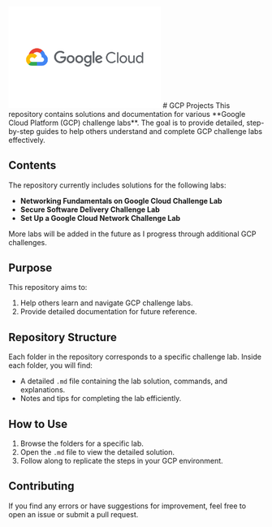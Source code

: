 

<img src="images/Google_Cloud_Platform-Logo.wine.png" alt="Google Cloud Logo" width="300"/>
# GCP Projects
This repository contains solutions and documentation for various **Google Cloud Platform (GCP) challenge labs**. The goal is to provide detailed, step-by-step guides to help others understand and complete GCP challenge labs effectively.

## Contents

The repository currently includes solutions for the following labs:
- **Networking Fundamentals on Google Cloud Challenge Lab**
- **Secure Software Delivery Challenge Lab**
- **Set Up a Google Cloud Network Challenge Lab**

More labs will be added in the future as I progress through additional GCP challenges.

## Purpose

This repository aims to:
1. Help others learn and navigate GCP challenge labs.
2. Provide detailed documentation for future reference.

## Repository Structure

Each folder in the repository corresponds to a specific challenge lab. Inside each folder, you will find:
- A detailed `.md` file containing the lab solution, commands, and explanations.
- Notes and tips for completing the lab efficiently.

## How to Use

1. Browse the folders for a specific lab.
2. Open the `.md` file to view the detailed solution.
3. Follow along to replicate the steps in your GCP environment.

## Contributing

If you find any errors or have suggestions for improvement, feel free to open an issue or submit a pull request.

